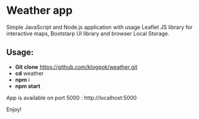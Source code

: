 # Weather app

Simple JavaScript and Node.js application with usage Leaflet JS library for interactive maps, Bootstarp UI library and browser Local Storage.

## Usage:

* __Git clone__ https://github.com/klogpok/weather.git
* __cd__ weather
* __npm__ i
* __npm start__

App is available on port 5000 : http://localhost:5000

Enjoy!
